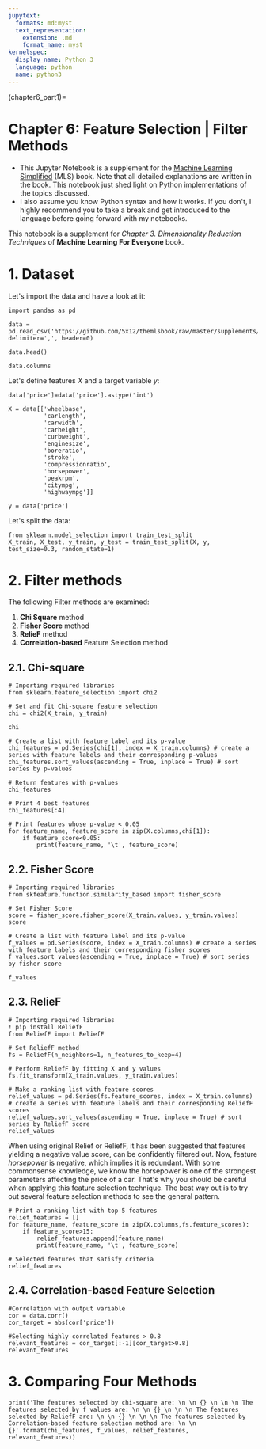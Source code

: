 ```yaml
---
jupytext:
  formats: md:myst
  text_representation:
    extension: .md
    format_name: myst
kernelspec:
  display_name: Python 3
  language: python
  name: python3
---
```


(chapter6_part1)=

# Chapter 6: Feature Selection | Filter Methods

- This Jupyter Notebook is a supplement for the [Machine Learning Simplified](https://themlsbook.com) (MLS) book. Note that all detailed explanations are written in the book. This notebook just shed light on Python implementations of the topics discussed.
- I also assume you know Python syntax and how it works. If you don't, I highly recommend you to take a break and get introduced to the language before going forward with my notebooks. 

This notebook is a supplement for *Chapter 3. Dimensionality Reduction Techniques* of **Machine Learning For Everyone** book.

# 1. Dataset

Let's import the data and have a look at it:


```{code-cell} ipython3
import pandas as pd

data = pd.read_csv('https://github.com/5x12/themlsbook/raw/master/supplements/data/car_price.csv', delimiter=',', header=0)
```


```{code-cell} ipython3
data.head()
```


```{code-cell} ipython3
data.columns
```

Let's define features $X$ and a target variable $y$:


```{code-cell} ipython3
data['price']=data['price'].astype('int')

X = data[['wheelbase', 
          'carlength', 
          'carwidth', 
          'carheight', 
          'curbweight', 
          'enginesize', 
          'boreratio', 
          'stroke',
          'compressionratio', 
          'horsepower', 
          'peakrpm', 
          'citympg', 
          'highwaympg']]

y = data['price']

```

Let's split the data:


```{code-cell} ipython3
from sklearn.model_selection import train_test_split
X_train, X_test, y_train, y_test = train_test_split(X, y, test_size=0.3, random_state=1)
```

# 2. Filter methods

The following Filter methods are examined:

   1. **Chi Square** method
   2. **Fisher Score** method
   3. **RelieF** method
   4. **Correlation-based** Feature Selection method

## 2.1. Chi-square


```{code-cell} ipython3
# Importing required libraries
from sklearn.feature_selection import chi2
```


```{code-cell} ipython3
# Set and fit Chi-square feature selection
chi = chi2(X_train, y_train)
```


```{code-cell} ipython3
chi
```


```{code-cell} ipython3
# Create a list with feature label and its p-value
chi_features = pd.Series(chi[1], index = X_train.columns) # create a series with feature labels and their corresponding p-values
chi_features.sort_values(ascending = True, inplace = True) # sort series by p-values
```


```{code-cell} ipython3
# Return features with p-values
chi_features
```


```{code-cell} ipython3
# Print 4 best features
chi_features[:4]
```


```{code-cell} ipython3
# Print features whose p-value < 0.05
for feature_name, feature_score in zip(X.columns,chi[1]):
    if feature_score<0.05:
        print(feature_name, '\t', feature_score)
```

## 2.2. Fisher Score


```{code-cell} ipython3
# Importing required libraries
from skfeature.function.similarity_based import fisher_score
```


```{code-cell} ipython3
# Set Fisher Score
score = fisher_score.fisher_score(X_train.values, y_train.values)
score
```


```{code-cell} ipython3
# Create a list with feature label and its p-value
f_values = pd.Series(score, index = X_train.columns) # create a series with feature labels and their corresponding fisher scores
f_values.sort_values(ascending = True, inplace = True) # sort series by fisher score
```


```{code-cell} ipython3
f_values
```

## 2.3. RelieF


```{code-cell} ipython3
# Importing required libraries
! pip install ReliefF
from ReliefF import ReliefF
```


```{code-cell} ipython3
# Set ReliefF method
fs = ReliefF(n_neighbors=1, n_features_to_keep=4)

# Perform ReliefF by fitting X and y values
fs.fit_transform(X_train.values, y_train.values)

# Make a ranking list with feature scores
relief_values = pd.Series(fs.feature_scores, index = X_train.columns) # create a series with feature labels and their corresponding ReliefF scores
relief_values.sort_values(ascending = True, inplace = True) # sort series by ReliefF score
relief_values

```

When using original Relief or ReliefF, it has been suggested that features yielding a negative value score, can be confidently filtered out. Now, feature $horsepower$ is negative, which implies it is redundant. With some commonsense knowledge, we know the horsepower is one of the strongest parameters affecting the price of a car. That's why you should be careful when applying this feature selection technique. The best way out is to try out several feature selection methods to see the general pattern.


```{code-cell} ipython3
# Print a ranking list with top 5 features
relief_features = []
for feature_name, feature_score in zip(X.columns,fs.feature_scores):
    if feature_score>15:
        relief_features.append(feature_name)
        print(feature_name, '\t', feature_score)
```


```{code-cell} ipython3
# Selected features that satisfy criteria
relief_features
```

## 2.4. Correlation-based Feature Selection


```{code-cell} ipython3
#Correlation with output variable
cor = data.corr()
cor_target = abs(cor['price'])

#Selecting highly correlated features > 0.8
relevant_features = cor_target[:-1][cor_target>0.8]
relevant_features
```

# 3. Comparing Four Methods


```{code-cell} ipython3
print('The features selected by chi-square are: \n \n {} \n \n \n The features selected by f_values are: \n \n {} \n \n \n The features selected by ReliefF are: \n \n {} \n \n \n The features selected by Correlation-based feature selection method are: \n \n {}'.format(chi_features, f_values, relief_features, relevant_features))


```
